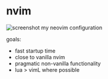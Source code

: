 # nvim
![screenshot](https://i.imgur.com/bfs1E6k.png)
my neovim configuration

goals:
  - fast startup time
  - close to vanilla nvim
  - pragmatic non-vanilla functionality
  - lua > vimL where possible

